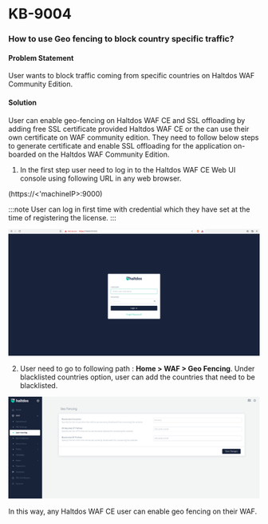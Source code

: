 # KB-9004

### **How to use Geo fencing to block country specific traffic?**

#### **Problem Statement**

User wants to block traffic coming from specific countries on Haltdos WAF Community Edition.

#### **Solution**

User can enable geo-fencing on Haltdos WAF CE and SSL offloading by adding free SSL certificate provided Haltdos WAF CE or the can use their own certificate on WAF community edition. They need to follow below steps to generate certificate and enable SSL offloading for the application on-boarded on the Haltdos WAF Community Edition.

1. In the first step user need to log in to the Haltdos WAF CE Web UI console using following URL in any web browser.

(https://<'machineIP>:9000)

:::note
User can log in first time with credential which they have set at the time of registering the license.
:::

![](/img/cekb/login.png)

2. User need to go to following path : **Home > WAF > Geo Fencing**. Under blacklisted countries option, user can add the countries that need to be blacklisted. 

![Geo Fencing](/img/cekb/geo_fencing.png)


In this way, any Haltdos WAF CE user can enable geo fencing on their WAF. 